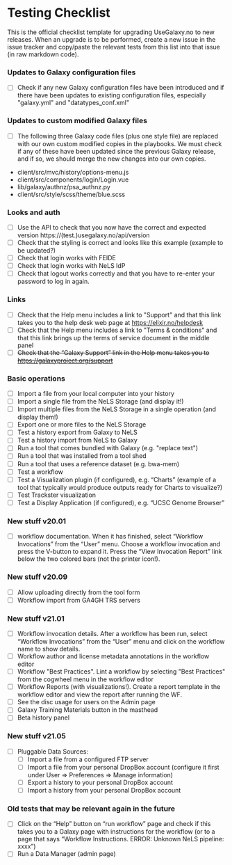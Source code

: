 # Testing Checklist

This is the official checklist template for upgrading UseGalaxy.no to new releases. 
When an upgrade is to be performed, create a new issue in the issue tracker and copy/paste the relevant tests from this list into that issue (in raw markdown code).

### Updates to Galaxy configuration files

- [ ] Check if any new Galaxy configuration files have been introduced and if there have been updates to existing configuration files, especially "galaxy.yml" and "datatypes_conf.xml"

### Updates to custom modified Galaxy files

- [ ] The following three Galaxy code files (plus one style file) are replaced with our own custom modified copies in the playbooks. We must check if any of these have been updated since the previous Galaxy release, and if so, we should merge the new changes into our own copies.

* client/src/mvc/history/options-menu.js
* client/src/components/login/Login.vue
* lib/galaxy/authnz/psa_authnz.py
* client/src/style/scss/theme/blue.scss

### Looks and auth
- [ ] Use the API to check that you now have the correct and expected version  https://(test.)usegalaxy.no/api/version
- [ ] Check that the styling is correct and looks like this example (example to be updated?)
- [ ] Check that login works with FEIDE
- [ ] Check that login works with NeLS IdP
- [ ] Check that logout works correctly and that you have to re-enter your password to log in again.

### Links 
- [ ] Check that the Help menu includes a link to "Support" and that this link takes you to the help desk web page at https://elixir.no/helpdesk
- [ ] Check that the Help menu includes a link to "Terms & conditions" and that this link brings up the terms of service document in the middle panel
- [ ] ~~Check that the “Galaxy Support” link in the Help menu takes you to https://galaxyproject.org/support~~

### Basic operations
- [ ] Import a file from your local computer into your history
- [ ] Import a single file from the NeLS Storage (and display it!) 
- [ ] Import multiple files from the NeLS Storage in a single operation (and display them!)
- [ ] Export one or more files to the NeLS Storage
- [ ] Test a history export from Galaxy to NeLS
- [ ] Test a history import from NeLS to Galaxy
- [ ] Run a tool that comes bundled with Galaxy (e.g. "replace text")
- [ ] Run a tool that was installed from a tool shed
- [ ] Run a tool that uses a reference dataset (e.g. bwa-mem)
- [ ] Test a workflow
- [ ] Test a Visualization plugin (if configured), e.g. “Charts” (example of a tool that typically would produce outputs ready for Charts to visualize?)
- [ ] Test Trackster visualization
- [ ] Test a Display Application (if configured), e.g. “UCSC Genome Browser”

### New stuff v20.01
- [ ] workflow documentation. When it has finished, select “Workflow Invocations” from the “User” menu. Choose a workflow invocation and press the V-button to expand it. Press the “View Invocation Report” link below the two colored bars (not the printer icon!).

### New stuff v20.09
- [ ] Allow uploading directly from the tool form
- [ ] Workflow import from GA4GH TRS servers

### New stuff v21.01
- [ ] Workflow invocation details. After a workflow has been run, select “Workflow Invocations” from the “User” menu and click on the workflow name to show details.
- [ ] Workflow author and license metadata annotations in the workflow editor
- [ ] Workflow "Best Practices". Lint a workflow by selecting "Best Practices" from the cogwheel menu in the workflow editor
- [ ] Workflow Reports (with visualizations!). Create a report template in the workflow editor and view the report after running the WF.
- [ ] See the disc usage for users on the Admin page
- [ ] Galaxy Training Materials button in the masthead
- [ ] Beta history panel

### New stuff v21.05
- [ ] Pluggable Data Sources:
  - [ ] Import a file from a configured FTP server
  - [ ] Import a file from your personal DropBox account (configure it first under User => Preferences => Manage information)
  - [ ] Export a history to your personal DropBox account
  - [ ] Import a history from your personal DropBox account

### Old tests that may be relevant again in the future
- [ ] Click on the “Help” button on “run workflow” page and check if this takes you to a Galaxy page with instructions for the workflow (or to a page that says “Workflow Instructions. ERROR: Unknown NeLS pipeline: xxxx”)
- [ ] Run a Data Manager (admin page)
